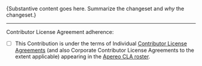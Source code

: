 {Substantive content goes here. Summarize the changeset and *why* the changeset.}

----

Contributor License Agreement adherence:

<!-- Place an x in the checkbox for YES. -->

- [ ] This Contribution is under the terms of Individual [Contributor License Agreements][] (and also Corporate Contributor License Agreements to the extent applicable) appearing in the [Apereo CLA roster][].

[Apereo CLA roster]: http://licensing.apereo.org/completed-clas
[Contributor License Agreements]: https://www.apereo.org/licensing/agreements